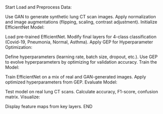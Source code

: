 Start
Load and Preprocess Data:

Use GAN to generate synthetic lung CT scan images.
Apply normalization and image augmentations (flipping, scaling, contrast adjustment).
Initialize EfficientNet Model:

Load pre-trained EfficientNet.
Modify final layers for 4-class classification (Covid-19, Pneumonia, Normal, Asthma).
Apply GEP for Hyperparameter Optimization:

Define hyperparameters (learning rate, batch size, dropout, etc.).
Use GEP to evolve hyperparameters by optimizing for validation accuracy.
Train the Model:

Train EfficientNet on a mix of real and GAN-generated images.
Apply optimized hyperparameters from GEP.
Evaluate Model:

Test model on real lung CT scans.
Calculate accuracy, F1-score, confusion matrix.
Visualize:

Display feature maps from key layers.
END    
